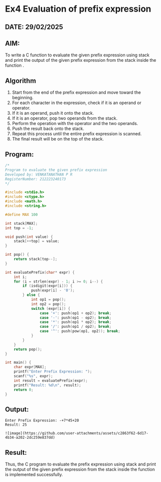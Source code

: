 # Ex4 Evaluation of prefix expression
## DATE: 29/02/2025
## AIM:
To write a C function to evaluate the given prefix expression using stack and print the output of the given prefix expression from the stack inside the function . 

## Algorithm
1. Start from the end of the prefix expression and move toward the beginning.
2. For each character in the expression, check if it is an operand or operator.
3. If it is an operand, push it onto the stack.
4. If it is an operator, pop two operands from the stack.
5. Perform the operation with the operator and the two operands.
6. Push the result back onto the stack.
7. Repeat this process until the entire prefix expression is scanned.
8. The final result will be on the top of the stack.

## Program:
```c
/*
Program to evaluate the given prefix expression
Developed by: VENKATANATHAN P R
RegisterNumber: 212223240173
*/

#include <stdio.h>
#include <ctype.h>
#include <math.h>
#include <string.h>

#define MAX 100

int stack[MAX];
int top = -1;

void push(int value) {
    stack[++top] = value;
}

int pop() {
    return stack[top--];
}

int evaluatePrefix(char* expr) {
    int i;
    for (i = strlen(expr) - 1; i >= 0; i--) {
        if (isdigit(expr[i])) {
            push(expr[i] - '0');
        } else {
            int op1 = pop();
            int op2 = pop();
            switch (expr[i]) {
                case '+': push(op1 + op2); break;
                case '-': push(op1 - op2); break;
                case '*': push(op1 * op2); break;
                case '/': push(op1 / op2); break;
                case '^': push(pow(op1, op2)); break;
            }
        }
    }
    return pop();
}

int main() {
    char expr[MAX];
    printf("Enter Prefix Expression: ");
    scanf("%s", expr);
    int result = evaluatePrefix(expr);
    printf("Result: %d\n", result);
    return 0;
}
```

## Output:
```
Enter Prefix Expression: -+7*45+20
Result: 25

![image](https://github.com/user-attachments/assets/c2863f62-6d17-4b34-a202-2dc259e837dd)

```


## Result:
Thus, the C program to evaluate the prefix expression using stack and print the output of the given prefix expression from the stack inside the function is implemented successfully.
